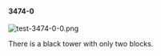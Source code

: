 #### 3474-0
![test-3474-0-0.png](https://github.com/lil-lab/nlvr/raw/master/nlvr/test/images/3/test-3474-0-0.png "test-3474-0-0.png")

There is a black tower with only two blocks.